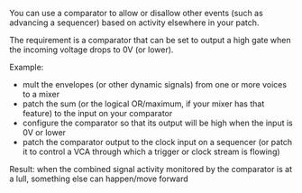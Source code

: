 You can use a comparator to allow or disallow other events (such as advancing a sequencer) based on activity elsewhere in your patch.

The requirement is a comparator that can be set to output a high gate when the incoming voltage drops to 0V (or lower).

Example:

- mult the envelopes (or other dynamic signals) from one or more voices to a mixer
- patch the sum (or the logical OR/maximum, if your mixer has that feature) to the input on your comparator
- configure the comparator so that its output will be high when the input is 0V or lower
- patch the comparator output to the clock input on a sequencer (or patch it to control a VCA through which a trigger or clock stream is flowing)

Result: when the combined signal activity monitored by the comparator is at a lull, something else can happen/move forward


